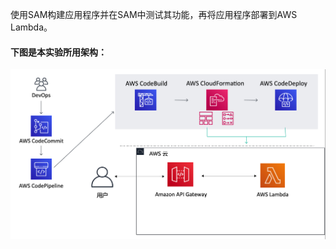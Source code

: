 使用SAM构建应用程序并在SAM中测试其功能，再将应用程序部署到AWS Lambda。

#### 下图是本实验所用架构：
![image](https://github.com/hlmiao/I-Day/blob/master/Devops/CICDforSAM/pic/SAM.png)
